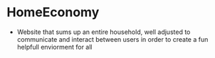 # HomeEconomy
- Website that sums up an entire household, well adjusted to communicate and interact between users in order to create a fun helpfull enviorment for all
